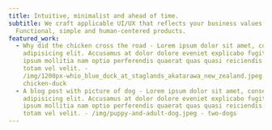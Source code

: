 ```yaml
---
title: Intuitive, minimalist and ahead of time.
subtitle: We craft applicable UI/UX that reflects your business values.
  Functional, simple and human-centered products.
featured_work:
  - Why did the chicken cross the road - Lorem ipsum dolor sit amet, consectetur
    adipisicing elit. Accusamus at dolor dolore eveniet explicabo fugit, illo in
    ipsum mollitia nam optio perferendis quaerat quas quasi reiciendis sequi
    totam vel velit. -
    /img/1200px-whio_blue_duck_at_staglands_akatarawa_new_zealand.jpeg -
    chicken-duck
  - A blog post with picture of dog - Lorem ipsum dolor sit amet, consectetur
    adipisicing elit. Accusamus at dolor dolore eveniet explicabo fugit, illo in
    ipsum mollitia nam optio perferendis quaerat quas quasi reiciendis sequi
    totam vel velit. - /img/puppy-and-adult-dog.jpeg - two-dogs
---
```

